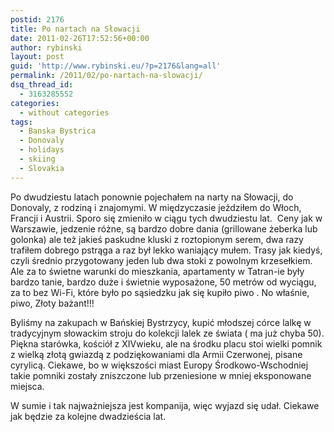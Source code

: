 ```yaml
---
postid: 2176
title: Po nartach na Słowacji
date: 2011-02-26T17:52:56+00:00
author: rybinski
layout: post
guid: 'http://www.rybinski.eu/?p=2176&lang=all'
permalink: /2011/02/po-nartach-na-slowacji/
dsq_thread_id:
  - 3163285552
categories:
  - without categories
tags:
  - Banska Bystrica
  - Donovaly
  - holidays
  - skiing
  - Slovakia
---
```

Po dwudziestu latach ponownie pojechałem na narty na Słowacji, do Donovaly, z rodziną i znajomymi. W międzyczasie jeździłem do Włoch, Francji i Austrii. Sporo się zmieniło w ciągu tych dwudziestu lat.  Ceny jak w Warszawie, jedzenie różne, są bardzo dobre dania (grillowane żeberka lub golonka) ale też jakieś paskudne kluski z roztopionym serem, dwa razy trafiłem dobrego pstrąga a raz był lekko waniający mułem. Trasy jak kiedyś, czyli średnio przygotowany jeden lub dwa stoki z powolnym krzesełkiem. Ale za to świetne warunki do mieszkania, apartamenty w Tatran-ie były bardzo tanie, bardzo duże i świetnie wyposażone, 50 metrów od wyciągu, za to bez Wi-Fi, które było po sąsiedzku jak się kupiło piwo . No właśnie, piwo, Złoty bażant!!!

Byliśmy na zakupach w Bańskiej Bystrzycy, kupić młodszej córce lalkę w tradycyjnym słowackim stroju do kolekcji lalek ze świata ( ma już chyba 50). Piękna starówka, kościół z XIVwieku, ale na środku placu stoi wielki pomnik z wielką złotą gwiazdą z podziękowaniami dla Armii Czerwonej, pisane cyrylicą. Ciekawe, bo w większości miast Europy Środkowo-Wschodniej takie pomniki zostały zniszczone lub przeniesione w mniej eksponowane miejsca.

W sumie i tak najważniejsza jest kompanija, więc wyjazd się udał. Ciekawe jak będzie za kolejne dwadzieścia lat.
